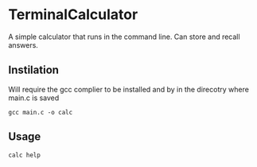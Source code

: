 # TerminalCalculator
A simple calculator that runs in the command line. Can store and recall answers.
## Instilation
Will require the gcc complier to be installed and by in the direcotry where main.c is saved
```
gcc main.c -o calc
```
## Usage
```
calc help
```
